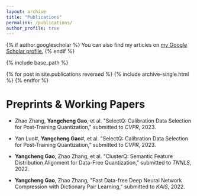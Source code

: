 ```yaml
---
layout: archive
title: "Publications"
permalink: /publications/
author_profile: true
---
```


{% if author.googlescholar %}
  You can also find my articles on <u><a href="{{author.googlescholar}}">my Google Scholar profile</a>.</u>
{% endif %}

{% include base_path %}

{% for post in site.publications reversed %}
  {% include archive-single.html %}
{% endfor %}

Preprints & Working Papers
======

* Zhao Zhang, **Yangcheng Gao**, et al. "SelectQ: Calibration Data Selection for Post-Training Quantization," submitted to *CVPR*, 2023.

* Yan Luo#, **Yangcheng Gao**#, et al. "SelectQ: Calibration Data Selection for Post-Training Quantization," submitted to *CVPR*, 2023.

* **Yangcheng Gao**, Zhao Zhang, et al. "ClusterQ: Semantic Feature Distribution Alignment for Data-Free Quantization," submitted to *TNNLS*, 2022.

* **Yangcheng Gao**, Zhao Zhang, "Fast Data-free Deep Neural Network Compression with Dictionary Pair Learning," submitted to *KAIS*, 2022.